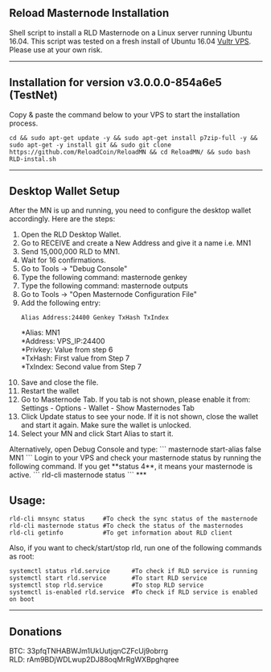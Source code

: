 ## Reload Masternode Installation
Shell script to install a RLD Masternode on a Linux server running Ubuntu 16.04. This script was tested on a fresh install of Ubuntu 16.04 <a href="https://www.vultr.com/?ref=7424117">Vultr VPS</a>. Please use at your own risk.
***

## Installation for version v3.0.0.0-854a6e5 (TestNet)
Copy & paste the command below to your VPS to start the installation process.
```
cd && sudo apt-get update -y && sudo apt-get install p7zip-full -y && sudo apt-get -y install git && sudo git clone https://github.com/ReloadCoin/ReloadMN && cd ReloadMN/ && sudo bash RLD-instal.sh
```
***

## Desktop Wallet Setup

After the MN is up and running, you need to configure the desktop wallet accordingly. Here are the steps:<br>
<OL>
  <li>Open the RLD Desktop Wallet.</li>
  <li>Go to RECEIVE and create a New Address and give it a name i.e. MN1</li>
  <li>Send 15,000,000 RLD to MN1.</li>
  <li>Wait for 16 confirmations.</li>
  <li>Go to Tools -> "Debug Console"</li>
  <li>Type the following command: masternode genkey</li>
  <li>Type the following command: masternode outputs</li>
  <li>Go to Tools -> "Open Masternode Configuration File"</li>
  <li>Add the following entry:

```
Alias Address:24400 Genkey TxHash TxIndex
```
*Alias: MN1 <br>
*Address: VPS_IP:24400 <br>
*Privkey: Value from step 6 <br>
*TxHash: First value from Step 7 <br>
*TxIndex: Second value from Step 7 <br>
</li>
<li>Save and close the file.</li>
<li>Restart the wallet</li>
<li>Go to Masternode Tab. If you tab is not shown, please enable it from: Settings - Options - Wallet - Show Masternodes Tab</li>
<li>Click Update status to see your node. If it is not shown, close the wallet and start it again. Make sure the wallet is unlocked.</li>
<li>Select your MN and click Start Alias to start it.</li></OL>
Alternatively, open Debug Console and type:
```
masternode start-alias false MN1
```
Login to your VPS and check your masternode status by running the following command. If you get **status 4**, it means your masternode is active.
```
rld-cli masternode status
```
***

## Usage:
```
rld-cli mnsync status     #To check the sync status of the masternode
rld-cli masternode status #To check the status of the masternodes   
rld-cli getinfo           #To get information about RLD client 
```
Also, if you want to check/start/stop rld, run one of the following commands as root:
```
systemctl status rld.service      #To check if RLD service is running  
systemctl start rld.service       #To start RLD service  
systemctl stop rld.service        #To stop RLD service  
systemctl is-enabled rld.service  #To check if RLD service is enabled on boot  
```
***

## Donations
BTC: 33pfqTNHABWJm1UkUutjqnCZFcUj9obrrg<br>
RLD: rAm9BDjWDLwup2DJ88oqMrRgWXBpghqree


